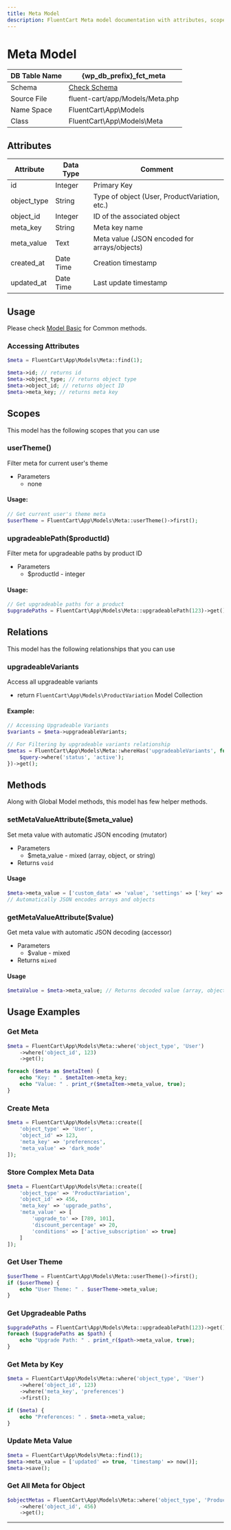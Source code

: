 ```yaml
---
title: Meta Model
description: FluentCart Meta model documentation with attributes, scopes, relationships, and methods.
---
```


# Meta Model

| DB Table Name | {wp_db_prefix}_fct_meta               |
| ------------- | ------------------------------------- |
| Schema        | [Check Schema](/database/schema#fct-meta-table) |
| Source File   | fluent-cart/app/Models/Meta.php      |
| Name Space    | FluentCart\App\Models                 |
| Class         | FluentCart\App\Models\Meta            |

## Attributes

| Attribute          | Data Type | Comment |
| ------------------ | --------- | ------- |
| id                 | Integer   | Primary Key |
| object_type        | String    | Type of object (User, ProductVariation, etc.) |
| object_id          | Integer   | ID of the associated object |
| meta_key           | String    | Meta key name |
| meta_value         | Text      | Meta value (JSON encoded for arrays/objects) |
| created_at         | Date Time | Creation timestamp |
| updated_at         | Date Time | Last update timestamp |

## Usage

Please check [Model Basic](/database/models) for Common methods.

### Accessing Attributes

```php
$meta = FluentCart\App\Models\Meta::find(1);

$meta->id; // returns id
$meta->object_type; // returns object type
$meta->object_id; // returns object ID
$meta->meta_key; // returns meta key
```

## Scopes

This model has the following scopes that you can use

### userTheme()

Filter meta for current user's theme

* Parameters  
   * none

#### Usage:

```php
// Get current user's theme meta
$userTheme = FluentCart\App\Models\Meta::userTheme()->first();
```

### upgradeablePath($productId)

Filter meta for upgradeable paths by product ID

* Parameters  
   * $productId - integer

#### Usage:

```php
// Get upgradeable paths for a product
$upgradePaths = FluentCart\App\Models\Meta::upgradeablePath(123)->get();
```

## Relations

This model has the following relationships that you can use

### upgradeableVariants

Access all upgradeable variants

* return `FluentCart\App\Models\ProductVariation` Model Collection

#### Example:

```php
// Accessing Upgradeable Variants
$variants = $meta->upgradeableVariants;

// For Filtering by upgradeable variants relationship
$metas = FluentCart\App\Models\Meta::whereHas('upgradeableVariants', function($query) {
    $query->where('status', 'active');
})->get();
```

## Methods

Along with Global Model methods, this model has few helper methods.

### setMetaValueAttribute($meta_value)

Set meta value with automatic JSON encoding (mutator)

* Parameters  
   * $meta_value - mixed (array, object, or string)
* Returns `void`

#### Usage

```php
$meta->meta_value = ['custom_data' => 'value', 'settings' => ['key' => 'value']];
// Automatically JSON encodes arrays and objects
```

### getMetaValueAttribute($value)

Get meta value with automatic JSON decoding (accessor)

* Parameters  
   * $value - mixed
* Returns `mixed`

#### Usage

```php
$metaValue = $meta->meta_value; // Returns decoded value (array, object, or string)
```

## Usage Examples

### Get Meta

```php
$meta = FluentCart\App\Models\Meta::where('object_type', 'User')
    ->where('object_id', 123)
    ->get();

foreach ($meta as $metaItem) {
    echo "Key: " . $metaItem->meta_key;
    echo "Value: " . print_r($metaItem->meta_value, true);
}
```

### Create Meta

```php
$meta = FluentCart\App\Models\Meta::create([
    'object_type' => 'User',
    'object_id' => 123,
    'meta_key' => 'preferences',
    'meta_value' => 'dark_mode'
]);
```

### Store Complex Meta Data

```php
$meta = FluentCart\App\Models\Meta::create([
    'object_type' => 'ProductVariation',
    'object_id' => 456,
    'meta_key' => 'upgrade_paths',
    'meta_value' => [
        'upgrade_to' => [789, 101],
        'discount_percentage' => 20,
        'conditions' => ['active_subscription' => true]
    ]
]);
```

### Get User Theme

```php
$userTheme = FluentCart\App\Models\Meta::userTheme()->first();
if ($userTheme) {
    echo "User Theme: " . $userTheme->meta_value;
}
```

### Get Upgradeable Paths

```php
$upgradePaths = FluentCart\App\Models\Meta::upgradeablePath(123)->get();
foreach ($upgradePaths as $path) {
    echo "Upgrade Path: " . print_r($path->meta_value, true);
}
```

### Get Meta by Key

```php
$meta = FluentCart\App\Models\Meta::where('object_type', 'User')
    ->where('object_id', 123)
    ->where('meta_key', 'preferences')
    ->first();

if ($meta) {
    echo "Preferences: " . $meta->meta_value;
}
```

### Update Meta Value

```php
$meta = FluentCart\App\Models\Meta::find(1);
$meta->meta_value = ['updated' => true, 'timestamp' => now()];
$meta->save();
```

### Get All Meta for Object

```php
$objectMetas = FluentCart\App\Models\Meta::where('object_type', 'ProductVariation')
    ->where('object_id', 456)
    ->get();
```

---

